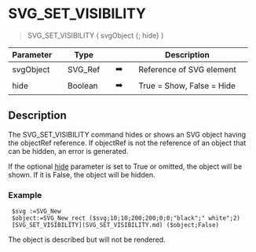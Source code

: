 <!-- SVG_SET_VISIBILITY ( objectID ; Visible )
 -> objectID (Text)
 -> Visible (Boolean)-->
# SVG_SET_VISIBILITY

> SVG_SET_VISIBILITY ( svgObject {; hide} )

| Parameter |     | Type |     |     |     | Description |     |
| --- | --- | --- | --- | --- | --- | --- | --- |
| svgObject |     | SVG_Ref |     | ➡️ |     | Reference of SVG element |     |
| hide |     | Boolean |     | ➡️ |     | True = Show, False = Hide |     |

## Description

The SVG_SET_VISIBILITY command hides or shows an SVG object having the objectRef reference. If objectRef is not the reference of an object that can be hidden, an error is generated.

If the optional [hide](# "True = Show, False = Hide") parameter is set to True or omitted, the object will be shown. If it is False, the object will be hidden.

### Example  


```4d
 $svg :=SVG_New   
 $object:=SVG_New_rect ($svg;10;10;200;200;0;0;"black";" white";2)  
 [SVG_SET_VISIBILITY](SVG_SET_VISIBILITY.md) ($object;False) 
```

The object is described but will not be rendered.
 
